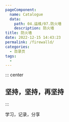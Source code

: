 ```yaml
---
pageComponent:
  name: Catalogue
  data:
    path: 04.运维/07.防火墙
    description: 防火墙
title: 防火墙
date: 2022-12-15 14:43:23
permalink: /firewalld/
categories:
  - 目录页
tags:
  - 
---
```


::: center

## 坚持，坚持，再坚持

:::

学习，记录，分享
